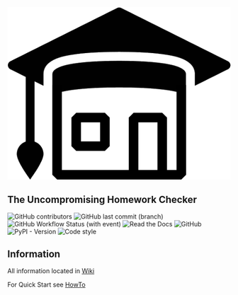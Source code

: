 [![Black Logo](https://raw.githubusercontent.com/FrBrGeorge/HWorker/main/docs/_static/logo.png)](https://hworker.readthedocs.io/en/stable/)

## The Uncompromising Homework Checker
  
![GitHub contributors](https://img.shields.io/github/contributors/FrBrGeorge/HWorker)
![GitHub last commit (branch)](https://img.shields.io/github/last-commit/FrBrGeorge/HWorker/main)
![GitHub Workflow Status (with event)](https://img.shields.io/github/actions/workflow/status/FrBrGeorge/HWorker/pull_requests%26push.yaml?label=Tests)
![Read the Docs](https://img.shields.io/readthedocs/hworker)
![GitHub](https://img.shields.io/github/license/FrBrGeorge/HWorker)
![PyPI - Version](https://img.shields.io/pypi/v/hworker)
![Code style](https://img.shields.io/badge/code%20style-black-000000.svg)

## Information

All information located in [Wiki](https://github.com/FrBrGeorge/HWorker/wiki/)

For Quick Start see [HowTo](https://github.com/FrBrGeorge/HWorker/wiki/HowTo)

